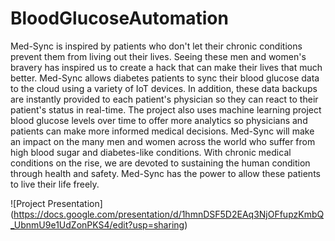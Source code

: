 # BloodGlucoseAutomation
Med-Sync is inspired by patients who don't let their chronic conditions prevent them from living out their lives. Seeing these men and women's bravery has inspired us to create a hack that can make their lives that much better. Med-Sync allows diabetes patients to sync their blood glucose data to the cloud using a variety of IoT devices. In addition, these data backups are instantly provided to each patient's physician so they can react to their patient's status in real-time. The project also uses machine learning project blood glucose levels over time to offer more analytics so physicians and patients can make more informed medical decisions. Med-Sync will make an impact on the many men and women across the world who suffer from high blood sugar and diabetes-like conditions. With chronic medical conditions on the rise, we are devoted to sustaining the human condition through health and safety. Med-Sync has the power to allow these patients to live their life freely.

![Project Presentation] (https://docs.google.com/presentation/d/1hmnDSF5D2EAq3NjOFfupzKmbQ_UbnmU9e1UdZonPKS4/edit?usp=sharing)
